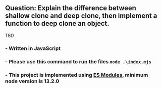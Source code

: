 ## Question: Explain the difference between shallow clone and deep clone, then implement a function to deep clone an object.

TBD

### - Written in JavaScript

### - Please use this command to run the files `node .\index.mjs`

### - This project is implemented using [ES Modules](https://developer.mozilla.org/en-US/docs/Web/JavaScript/Guide/Modules), minimum node version is 13.2.0
